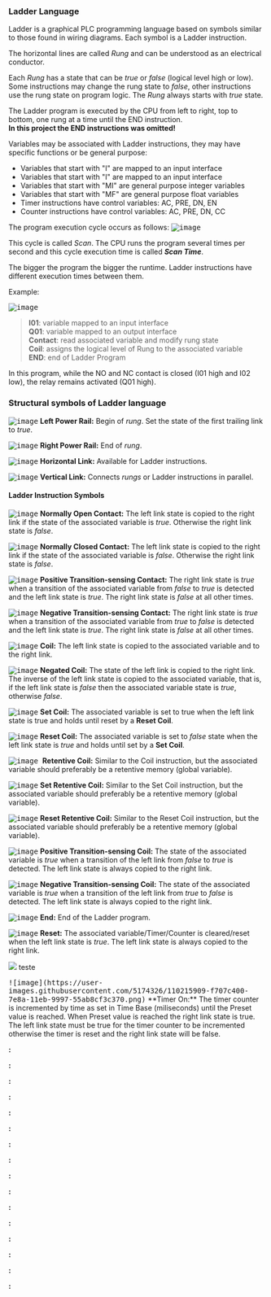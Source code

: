 ### Ladder Language
Ladder is a graphical PLC programming language based on symbols similar to those found in wiring diagrams. Each symbol is a Ladder instruction.

The horizontal lines are called *Rung* and can be understood as an electrical conductor.

Each *Rung* has a state that can be *true* or *false* (logical level high or low). Some instructions may change the rung state to *false*, other instructions use the rung state on program logic. The *Rung* always starts with *true* state.

The Ladder program is executed by the CPU from left to right, top to bottom, one rung at a time until the END instruction.<br/>**In this project the END instructions was omitted!**

Variables may be associated with Ladder instructions, they may have specific functions or be general purpose:
- Variables that start with "I" are mapped to an input interface
- Variables that start with "I" are mapped to an input interface
- Variables that start with "MI" are general purpose integer variables
- Variables that start with "MF" are general purpose float variables
- Timer instructions have control variables: AC, PRE, DN, EN
- Counter instructions have control variables: AC, PRE, DN, CC

The program execution cycle occurs as follows:
<kbd>
![image](https://user-images.githubusercontent.com/5174326/110213834-86f44080-7e80-11eb-9ae5-090b1acfaf56.png)
</kbd>

This cycle is called *Scan*. The CPU runs the program several times per second and this cycle execution time is called ***Scan Time***.

The bigger the program the bigger the runtime. Ladder instructions have different execution times between them.

Example:

<kbd>![image](https://user-images.githubusercontent.com/5174326/110214009-5f51a800-7e81-11eb-816b-4fa55850c4e3.png)</kbd>

> **I01**: variable mapped to an input interface<br/>
> **Q01**: variable mapped to an output interface<br/>
> **Contact**: read associated variable and modify rung state<br/>
> **Coil**: assigns the logical level of Rung to the associated variable<br/>
> **END**: end of Ladder Program<br/>

In this program, while the NO and NC contact is closed (I01 high and I02 low), the relay remains activated (Q01 high).

### Structural symbols of Ladder language


<kbd>![image](https://user-images.githubusercontent.com/5174326/110214456-52ce4f00-7e83-11eb-8c89-1258d472414f.png)</kbd>
**Left Power Rail:** Begin of *rung*. Set the state of the first trailing link to *true*.

<kbd>![image](https://user-images.githubusercontent.com/5174326/110214516-b2c4f580-7e83-11eb-9a23-cd813caef898.png)</kbd>
**Right Power Rail:** End of *rung*.

<kbd>![image](https://user-images.githubusercontent.com/5174326/110214604-249d3f00-7e84-11eb-84f3-88c27f214a17.png)</kbd>
**Horizontal Link:** Available for Ladder instructions.

<kbd>![image](https://user-images.githubusercontent.com/5174326/110214625-354db500-7e84-11eb-82be-b7e8061f6483.png)</kbd>
**Vertical Link:** Connects *rungs* or Ladder instructions in parallel.
<kbd></kbd>

#### Ladder Instruction Symbols

<kbd>![image](https://user-images.githubusercontent.com/5174326/110214721-b1e09380-7e84-11eb-906d-9e1fd6409dae.png)</kbd>
**Normally Open Contact:** The left link state is copied to the right link if the state of the associated variable is *true*. Otherwise the right link state is *false*.

<kbd>![image](https://user-images.githubusercontent.com/5174326/110215144-04bb4a80-7e87-11eb-9f08-1cd3e96756aa.png)</kbd>
**Normally Closed Contact:** The left link state is copied to the right link if the state of the associated variable is *false*. Otherwise the right link state is *false*.

<kbd>![image](https://user-images.githubusercontent.com/5174326/110215183-303e3500-7e87-11eb-9f56-d3d5cf419a1f.png)</kbd>
**Positive Transition-sensing Contact:** The right link state is *true* when a transition of the associated variable from *false* to *true* is detected and the left link state is *true*. The right link state is *false* at all other times.

<kbd>![image](https://user-images.githubusercontent.com/5174326/110215273-92973580-7e87-11eb-8cc9-3605b6c7ad86.png)</kbd>
**Negative Transition-sensing Contact:** The right link state is *true* when a transition of the associated variable from *true* to *false* is detected and the left link state is *true*. The right link state is *false* at all other times.

<kbd>![image](https://user-images.githubusercontent.com/5174326/110215287-ac387d00-7e87-11eb-9ba9-3e6d66e1f714.png)</kbd>
**Coil:** The left link state is copied to the associated variable and to the right link.

<kbd>![image](https://user-images.githubusercontent.com/5174326/110215308-c7a38800-7e87-11eb-94c6-37530fb0982d.png)</kbd>
**Negated Coil:** The state of the left link is copied to the right link. The inverse of the left link state is copied to the associated variable, that is, if the left link state is *false* then the associated variable state is *true*, otherwise *false*.

<kbd>![image](https://user-images.githubusercontent.com/5174326/110215602-6da3c200-7e89-11eb-9b4c-d736161aa398.png)</kbd>
**Set Coil:** The associated variable is set to true when the left link state is true and holds until reset by a **Reset Coil**.

<kbd>![image](https://user-images.githubusercontent.com/5174326/110215677-ce32ff00-7e89-11eb-9555-e8684914384d.png)</kbd>
**Reset Coil:** The associated variable is set to *false* state when the left link state is *true* and holds until set by a **Set Coil**.

<kbd>![image](https://user-images.githubusercontent.com/5174326/110215708-00dcf780-7e8a-11eb-9875-a2e8bf793077.png) </kbd>
**Retentive Coil:** Similar to the Coil instruction, but the associated variable should preferably be a retentive memory (global variable).

<kbd>![image](https://user-images.githubusercontent.com/5174326/110215722-10f4d700-7e8a-11eb-8768-d56e6479666d.png)</kbd>
**Set Retentive Coil:** Similar to the Set Coil instruction, but the associated variable should preferably be a retentive memory (global variable).

<kbd>![image](https://user-images.githubusercontent.com/5174326/110215738-236f1080-7e8a-11eb-92d0-a040ff83e97c.png)</kbd>
**Reset Retentive Coil:** Similar to the Reset Coil instruction, but the associated variable should preferably be a retentive memory (global variable).

<kbd>![image](https://user-images.githubusercontent.com/5174326/110215786-5913f980-7e8a-11eb-8477-021413970352.png)</kbd>
**Positive Transition-sensing Coil:** The state of the associated variable is *true* when a transition of the left link from *false* to *true* is detected. The left link state is always copied to the right link.

<kbd>![image](https://user-images.githubusercontent.com/5174326/110215795-692bd900-7e8a-11eb-987b-0eef83154eeb.png)</kbd>
**Negative Transition-sensing Coil:** The state of the associated variable is *true* when a transition of the left link from *true* to *false* is detected. The left link state is always copied to the right link.

<kbd>![image](https://user-images.githubusercontent.com/5174326/110215804-7779f500-7e8a-11eb-995b-5e9f967dad3c.png)</kbd>
**End:** End of the Ladder program.

<kbd>![image](https://user-images.githubusercontent.com/5174326/110215813-852f7a80-7e8a-11eb-9575-3f220b5dafa2.png)</kbd>
**Reset:** The associated variable/Timer/Counter is cleared/reset when the left link state is *true*. The left link state is always copied to the right link.

<p float="left">
  <img src="https://user-images.githubusercontent.com/5174326/110215909-f707c400-7e8a-11eb-9997-55ab8cf3c370.png" />
  teste
</p>
<kbd>![image](https://user-images.githubusercontent.com/5174326/110215909-f707c400-7e8a-11eb-9997-55ab8cf3c370.png)</kbd>
**Timer On:** The timer counter is incremented by time as set in Time Base (miliseconds) until the Preset value is reached. When Preset value is reached the right link state is true. The left link state must be true for the timer counter to be incremented otherwise the timer is reset and the right link state will be false.

<kbd></kbd>
**:**

<kbd></kbd>
**:**

<kbd></kbd>
**:**

<kbd></kbd>
**:**

<kbd></kbd>
**:**

<kbd></kbd>
**:**

<kbd></kbd>
**:**

<kbd></kbd>
**:**

<kbd></kbd>
**:**

<kbd></kbd>
**:**

<kbd></kbd>
**:**

<kbd></kbd>
**:**

<kbd></kbd>
**:**

<kbd></kbd>
**:**

<kbd></kbd>
**:**

<kbd></kbd>
**:**






